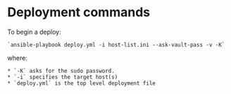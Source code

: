 
# Deployment commands

To begin a deploy: 

    `ansible-playbook deploy.yml -i host-list.ini --ask-vault-pass -v -K`

where:

    * `-K` asks for the sudo password.
    * `-i` specifies the target host(s)
    * `deploy.yml` is the top level deployment file

